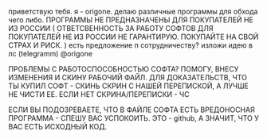 приветствую тебя. я - origone.
делаю различные программы для обхода чего либо.
ПРОГРАММЫ НЕ ПРЕДНАЗНАЧЕНЫ ДЛЯ ПОКУПАТЕЛЕЙ НЕ ИЗ РОССИИ ( ОТВЕТСВЕННОСТЬ ЗА РАБОТУ СОФТОВ ДЛЯ ПОКУПАТЕЛЕЙ НЕ ИЗ РОССИИ НЕ ГАРАНТИРУЮ. ПОКУПАЙТЕ НА СВОЙ СТРАХ И РИСК. )
есть предложение п сотрудничеству? изложи идею в лс (telegramm) @origone

ПРОБЛЕМЫ С РАБОТОСПОСОБНОСТЬЮ СОФТА? ПОМОГУ, ВНЕСУ ИЗМЕНЕНИЯ И СКИНУ РАБОЧИЙ ФАЙЛ. ДЛЯ ДОКАЗАТЕЛЬСТВ, ЧТО ТЫ КУПИЛ СОФТ - СКИНЬ СКРИН С НАШЕЙ ПЕРЕПИСКОЙ, А ЛУЧШЕ НЕ ЧИСТИ ЕЕ. ЕСЛИ НЕТ СКРИНА/ПЕРЕПИСКИ - ЧС

ЕСЛИ ВЫ ПОДОЗРЕВАЕТЕ, ЧТО В ФАЙЛЕ СОФТА ЕСТЬ ВРЕДОНОСНАЯ ПРОГРАММА - СПЕШУ ВАС УСПОКОИТЬ. ЭТО - github, А ЗНАЧИТ, ЧТО У ВАС ЕСТЬ ИСХОДНЫЙ КОД.

<!---
     ----- ОБЯЗАТЕЛЬНО К ПРОЧТЕНИЮ -----
продажа моих софтов, приложений, программ строго запрещена. покупатель, если юернейм "продавеца" в тг не ( @origone) , сообщи его юз мне (@origone) 
--->
